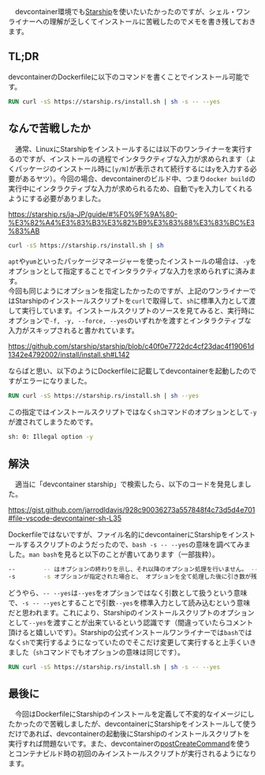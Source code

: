 　devcontainer環境でも[Starship](https://starship.rs/ja-JP/)を使いたいたかったのですが、シェル・ワンライナーへの理解が乏しくてインストールに苦戦したのでメモを書き残しておきます。

## TL;DR

devcontainerのDockerfileに以下のコマンドを書くことでインストール可能です。

```dockerfile
RUN curl -sS https://starship.rs/install.sh | sh -s -- --yes
```

## なんで苦戦したか

　通常、LinuxにStarshipをインストールするには以下のワンライナーを実行するのですが、インストールの過程でインタラクティブな入力が求められます（よくパッケージのインストール時に`[y/N]`が表示されて続行するには`y`を入力する必要があるヤツ）。今回の場合、devcontainerのビルド中、つまり`docker build`の実行中にインタラクティブな入力が求められるため、自動で`y`を入力してくれるようにする必要がありました。 

https://starship.rs/ja-JP/guide/#%F0%9F%9A%80-%E3%82%A4%E3%83%B3%E3%82%B9%E3%83%88%E3%83%BC%E3%83%AB

```sh
curl -sS https://starship.rs/install.sh | sh
```

`apt`や`yum`といったパッケージマネージャーを使ったインストールの場合は、`-y`をオプションとして指定することでインタラクティブな入力を求められずに済みます。  
今回も同じようにオプションを指定したかったのですが、上記のワンライナーではStarshipのインストールスクリプトを`curl`で取得して、`sh`に標準入力として渡して実行しています。インストールスクリプトのソースを見てみると、実行時にオプションで`-f, -y, --force, --yes`のいずれかを渡すとインタラクティブな入力がスキップされると書かれています。

https://github.com/starship/starship/blob/c40f0e7722dc4cf23dac4f19061d1342e4792002/install/install.sh#L142

ならばと思い、以下のようにDockerfileに記載してdevcontainerを起動したのですがエラーになりました。

```dockerfile
RUN curl -sS https://starship.rs/install.sh | sh --yes
```

この指定ではインストールスクリプトではなく`sh`コマンドのオプションとして`-y`が渡されてしまうためです。

```sh
sh: 0: Illegal option -y
```

## 解決

　適当に「devcontainer starship」で検索したら、以下のコードを発見しました。

https://gist.github.com/jarrodldavis/928c90036273a557848f4c73d5d4e701#file-vscode-devcontainer-sh-L35

Dockerfileではないですが、ファイル名的にdevcontainerにStarshipをインストールするスクリプトのようだったので、`bash -s -- --yes`の意味を調べてみました。`man bash`を見ると以下のことが書いてあります（一部抜粋）。

```sh
--        -- はオプションの終わりを示し、それ以降のオプション処理を行いません。 -- 以降の引き数は全て、ファイル名や引き数として扱われます。 引き数 - は -- と同じです。
-s        -s オプションが指定された場合と、 オプションを全て処理した後に引き数が残っていなかった場合には、 コマンドは標準入力から読み込まれます。 このオプションを使うと、 対話的シェルを起動するときに 位置パラメータを設定できます。
```

どうやら、`-- --yes`は`--yes`をオプションではなく引数として扱うという意味で、`-s -- --yes`とすることで引数`--yes`を標準入力として読み込むという意味だと思われます。これにより、Starshipのインストールスクリプトのオプションとして`--yes`を渡すことが出来ているという認識です（間違っていたらコメント頂けると嬉しいです）。Starshipの公式インストールワンライナーでは`bash`ではなく`sh`で実行するようになっていたのでそこだけ変更して実行すると上手くいきました（`sh`コマンドでもオプションの意味は同じです）。

```dockerfile
RUN curl -sS https://starship.rs/install.sh | sh -s -- --yes
```

## 最後に

　今回はDockerfileにStarshipのインストールを定義して不変的なイメージにしたかったので苦戦しましたが、devcontainerにStarshipをインストールして使うだけであれば、devcontainerの起動後にStarshipのインストールスクリプトを実行すれば問題ないです。また、devcontainerの[postCreateCommand](https://code.visualstudio.com/docs/remote/devcontainerjson-reference#_lifecycle-scripts)を使うとコンテナビルド時の初回のみインストールスクリプトが実行されるようになります。

